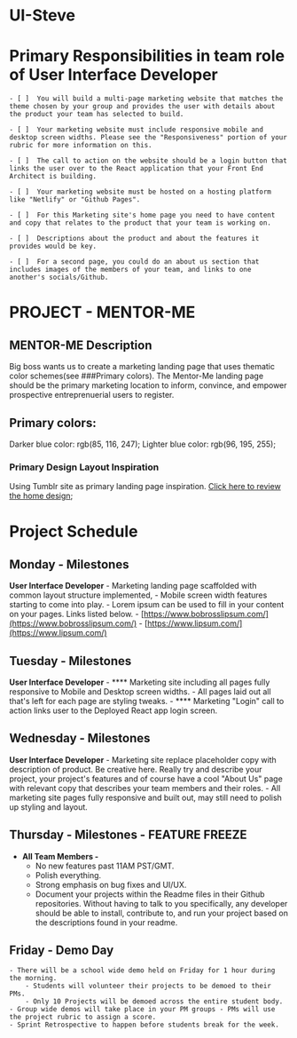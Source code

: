 # UI-Steve

# Primary Responsibilities in team role of User Interface Developer

    - [ ]  You will build a multi-page marketing website that matches the theme chosen by your group and provides the user with details about the product your team has selected to build.

    - [ ]  Your marketing website must include responsive mobile and desktop screen widths. Please see the "Responsiveness" portion of your rubric for more information on this.

    - [ ]  The call to action on the website should be a login button that links the user over to the React application that your Front End Architect is building.

    - [ ]  Your marketing website must be hosted on a hosting platform like "Netlify" or "Github Pages".

    - [ ]  For this Marketing site's home page you need to have content and copy that relates to the product that your team is working on.

    - [ ]  Descriptions about the product and about the features it provides would be key.

    - [ ]  For a second page, you could do an about us section that includes images of the members of your team, and links to one another's socials/Github.


# PROJECT - MENTOR-ME
## MENTOR-ME Description
Big boss wants us to create a marketing landing page that uses thematic color schemes(see ###Primary colors).  The Mentor-Me landing page should be the primary marketing location to inform, convince, and empower prospective entreprenuerial users to register.

## Primary colors: 
Darker blue color:   rgb(85, 116, 247);
Lighter blue color:   rgb(96, 195, 255);

### Primary Design Layout Inspiration
Using Tumblr site as primary landing page inspiration.
[Click here to review the home design](https://www.tumblr.com/);


# Project Schedule
## Monday - Milestones
 **User Interface Developer**
    - Marketing landing page scaffolded with common layout structure implemented,
    - Mobile screen width features starting to come into play.
    - Lorem ipsum can be used to fill in your content on your pages. Links listed below.
        - [https://www.bobrosslipsum.com/](https://www.bobrosslipsum.com/)
        - [https://www.lipsum.com/](https://www.lipsum.com/)

## Tuesday - Milestones
 **User Interface Developer**
    - **** Marketing site including all pages fully responsive to Mobile and Desktop screen widths.
    - All pages laid out all that's left for each page are styling tweaks.
    - **** Marketing "Login" call to action links user to the Deployed React app login screen.

## Wednesday - Milestones
 **User Interface Developer**
    - Marketing site replace placeholder copy with description of product. Be creative here. Really try and describe your project, your project's features and of course have a cool "About Us" page with relevant copy that describes your team members and their roles.
    - All marketing site pages fully responsive and built out, may still need to polish up styling and layout.

## Thursday - Milestones - FEATURE FREEZE
- **All Team Members -**
    - No new features past 11AM PST/GMT.
    - Polish everything.
    - Strong emphasis on bug fixes and UI/UX.
    - Document your projects within the Readme files in their Github repositories. Without having to talk to you specifically, any developer should be able to install, contribute to, and run your project based on the descriptions found in your readme.

## Friday - Demo Day
    - There will be a school wide demo held on Friday for 1 hour during the morning.
        - Students will volunteer their projects to be demoed to their PMs.
        - Only 10 Projects will be demoed across the entire student body.
    - Group wide demos will take place in your PM groups - PMs will use the project rubric to assign a score.
    - Sprint Retrospective to happen before students break for the week.

